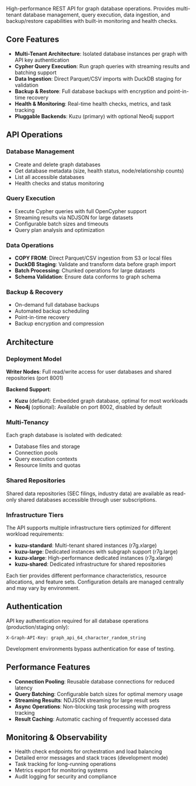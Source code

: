 High-performance REST API for graph database operations. Provides multi-tenant database management, query execution, data ingestion, and backup/restore capabilities with built-in monitoring and health checks.

## Core Features

- **Multi-Tenant Architecture**: Isolated database instances per graph with API key authentication
- **Cypher Query Execution**: Run graph queries with streaming results and batching support
- **Data Ingestion**: Direct Parquet/CSV imports with DuckDB staging for validation
- **Backup & Restore**: Full database backups with encryption and point-in-time recovery
- **Health & Monitoring**: Real-time health checks, metrics, and task tracking
- **Pluggable Backends**: Kuzu (primary) with optional Neo4j support

## API Operations

### Database Management

- Create and delete graph databases
- Get database metadata (size, health status, node/relationship counts)
- List all accessible databases
- Health checks and status monitoring

### Query Execution

- Execute Cypher queries with full OpenCypher support
- Streaming results via NDJSON for large datasets
- Configurable batch sizes and timeouts
- Query plan analysis and optimization

### Data Operations

- **COPY FROM**: Direct Parquet/CSV ingestion from S3 or local files
- **DuckDB Staging**: Validate and transform data before graph import
- **Batch Processing**: Chunked operations for large datasets
- **Schema Validation**: Ensure data conforms to graph schema

### Backup & Recovery

- On-demand full database backups
- Automated backup scheduling
- Point-in-time recovery
- Backup encryption and compression

## Architecture

### Deployment Model

**Writer Nodes**: Full read/write access for user databases and shared repositories (port 8001)

**Backend Support**:

- **Kuzu** (default): Embedded graph database, optimal for most workloads
- **Neo4j** (optional): Available on port 8002, disabled by default

### Multi-Tenancy

Each graph database is isolated with dedicated:

- Database files and storage
- Connection pools
- Query execution contexts
- Resource limits and quotas

### Shared Repositories

Shared data repositories (SEC filings, industry data) are available as read-only shared databases accessible through user subscriptions.

### Infrastructure Tiers

The API supports multiple infrastructure tiers optimized for different workload requirements:

- **kuzu-standard**: Multi-tenant shared instances (r7g.xlarge)
- **kuzu-large**: Dedicated instances with subgraph support (r7g.large)
- **kuzu-xlarge**: High-performance dedicated instances (r7g.xlarge)
- **kuzu-shared**: Dedicated infrastructure for shared repositories

Each tier provides different performance characteristics, resource allocations, and feature sets. Configuration details are managed centrally and may vary by environment.

## Authentication

API key authentication required for all database operations (production/staging only):

```
X-Graph-API-Key: graph_api_64_character_random_string
```

Development environments bypass authentication for ease of testing.

## Performance Features

- **Connection Pooling**: Reusable database connections for reduced latency
- **Query Batching**: Configurable batch sizes for optimal memory usage
- **Streaming Results**: NDJSON streaming for large result sets
- **Async Operations**: Non-blocking task processing with progress tracking
- **Result Caching**: Automatic caching of frequently accessed data

## Monitoring & Observability

- Health check endpoints for orchestration and load balancing
- Detailed error messages and stack traces (development mode)
- Task tracking for long-running operations
- Metrics export for monitoring systems
- Audit logging for security and compliance
